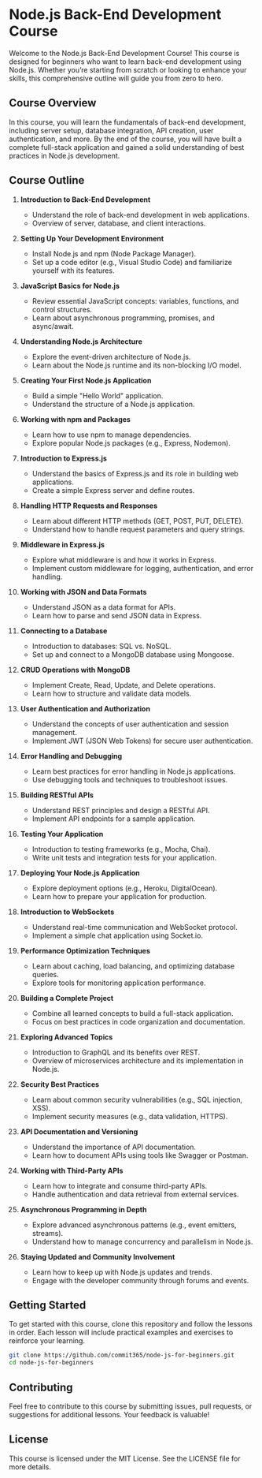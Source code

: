 # Node.js Back-End Development Course

Welcome to the Node.js Back-End Development Course! This course is designed for beginners who want to learn back-end development using Node.js. Whether you’re starting from scratch or looking to enhance your skills, this comprehensive outline will guide you from zero to hero.

## Course Overview

In this course, you will learn the fundamentals of back-end development, including server setup, database integration, API creation, user authentication, and more. By the end of the course, you will have built a complete full-stack application and gained a solid understanding of best practices in Node.js development.

## Course Outline

1. **Introduction to Back-End Development**
   - Understand the role of back-end development in web applications.
   - Overview of server, database, and client interactions.

2. **Setting Up Your Development Environment**
   - Install Node.js and npm (Node Package Manager).
   - Set up a code editor (e.g., Visual Studio Code) and familiarize yourself with its features.

3. **JavaScript Basics for Node.js**
   - Review essential JavaScript concepts: variables, functions, and control structures.
   - Learn about asynchronous programming, promises, and async/await.

4. **Understanding Node.js Architecture**
   - Explore the event-driven architecture of Node.js.
   - Learn about the Node.js runtime and its non-blocking I/O model.

5. **Creating Your First Node.js Application**
   - Build a simple "Hello World" application.
   - Understand the structure of a Node.js application.

6. **Working with npm and Packages**
   - Learn how to use npm to manage dependencies.
   - Explore popular Node.js packages (e.g., Express, Nodemon).

7. **Introduction to Express.js**
   - Understand the basics of Express.js and its role in building web applications.
   - Create a simple Express server and define routes.

8. **Handling HTTP Requests and Responses**
   - Learn about different HTTP methods (GET, POST, PUT, DELETE).
   - Understand how to handle request parameters and query strings.

9. **Middleware in Express.js**
   - Explore what middleware is and how it works in Express.
   - Implement custom middleware for logging, authentication, and error handling.

10. **Working with JSON and Data Formats**
    - Understand JSON as a data format for APIs.
    - Learn how to parse and send JSON data in Express.

11. **Connecting to a Database**
    - Introduction to databases: SQL vs. NoSQL.
    - Set up and connect to a MongoDB database using Mongoose.

12. **CRUD Operations with MongoDB**
    - Implement Create, Read, Update, and Delete operations.
    - Learn how to structure and validate data models.

13. **User Authentication and Authorization**
    - Understand the concepts of user authentication and session management.
    - Implement JWT (JSON Web Tokens) for secure user authentication.

14. **Error Handling and Debugging**
    - Learn best practices for error handling in Node.js applications.
    - Use debugging tools and techniques to troubleshoot issues.

15. **Building RESTful APIs**
    - Understand REST principles and design a RESTful API.
    - Implement API endpoints for a sample application.

16. **Testing Your Application**
    - Introduction to testing frameworks (e.g., Mocha, Chai).
    - Write unit tests and integration tests for your application.

17. **Deploying Your Node.js Application**
    - Explore deployment options (e.g., Heroku, DigitalOcean).
    - Learn how to prepare your application for production.

18. **Introduction to WebSockets**
    - Understand real-time communication and WebSocket protocol.
    - Implement a simple chat application using Socket.io.

19. **Performance Optimization Techniques**
    - Learn about caching, load balancing, and optimizing database queries.
    - Explore tools for monitoring application performance.

20. **Building a Complete Project**
    - Combine all learned concepts to build a full-stack application.
    - Focus on best practices in code organization and documentation.

21. **Exploring Advanced Topics**
    - Introduction to GraphQL and its benefits over REST.
    - Overview of microservices architecture and its implementation in Node.js.

22. **Security Best Practices**
    - Learn about common security vulnerabilities (e.g., SQL injection, XSS).
    - Implement security measures (e.g., data validation, HTTPS).

23. **API Documentation and Versioning**
    - Understand the importance of API documentation.
    - Learn how to document APIs using tools like Swagger or Postman.

24. **Working with Third-Party APIs**
    - Learn how to integrate and consume third-party APIs.
    - Handle authentication and data retrieval from external services.

25. **Asynchronous Programming in Depth**
    - Explore advanced asynchronous patterns (e.g., event emitters, streams).
    - Understand how to manage concurrency and parallelism in Node.js.

26. **Staying Updated and Community Involvement**
    - Learn how to keep up with Node.js updates and trends.
    - Engage with the developer community through forums and events.

## Getting Started

To get started with this course, clone this repository and follow the lessons in order. Each lesson will include practical examples and exercises to reinforce your learning.

```bash
git clone https://github.com/commit365/node-js-for-beginners.git
cd node-js-for-beginners
```

## Contributing

Feel free to contribute to this course by submitting issues, pull requests, or suggestions for additional lessons. Your feedback is valuable!

## License

This course is licensed under the MIT License. See the LICENSE file for more details.
